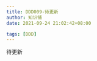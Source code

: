 ```yaml
---
title: DDD009-待更新
author: 知识铺
date: 2021-09-24 21:02:42+08:00

tags: [DDD]
---
```




待更新

